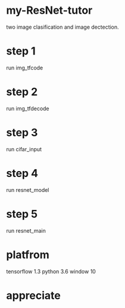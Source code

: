 # my-ResNet-tutor
two image clasification and image dectection.
# step 1
run img_tfcode
# step 2
run img_tfdecode
# step 3
run cifar_input
# step 4
run resnet_model
# step 5
run resnet_main
# platfrom
tensorflow 1.3
python 3.6
window 10
# appreciate
